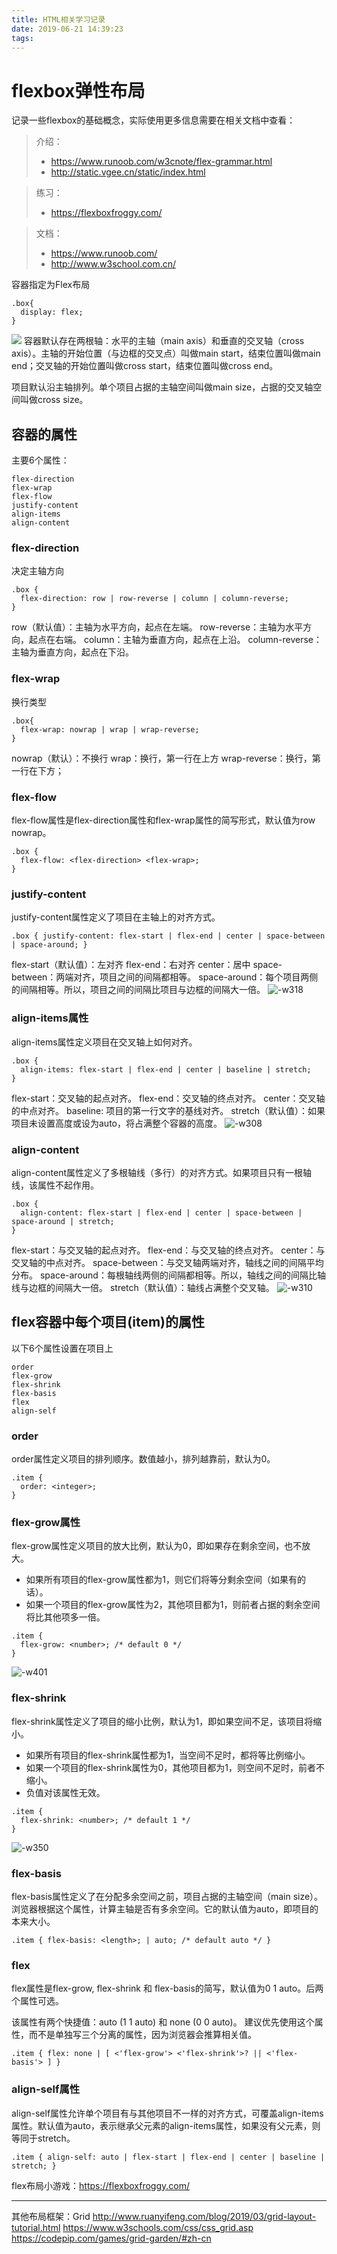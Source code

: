 ```yaml
---
title: HTML相关学习记录
date: 2019-06-21 14:39:23
tags:
---
```


# flexbox弹性布局
记录一些flexbox的基础概念，实际使用更多信息需要在相关文档中查看：
> 介绍：
> * https://www.runoob.com/w3cnote/flex-grammar.html
> * http://static.vgee.cn/static/index.html

> 练习：
> * https://flexboxfroggy.com/

> 文档：
> * https://www.runoob.com/
> * http://www.w3school.com.cn/

容器指定为Flex布局
```
.box{
  display: flex;
}
```
![](media/15611011269156.jpg)
容器默认存在两根轴：水平的主轴（main axis）和垂直的交叉轴（cross axis）。主轴的开始位置（与边框的交叉点）叫做main start，结束位置叫做main end；交叉轴的开始位置叫做cross start，结束位置叫做cross end。

项目默认沿主轴排列。单个项目占据的主轴空间叫做main size，占据的交叉轴空间叫做cross size。
## 容器的属性
主要6个属性：

```
flex-direction
flex-wrap
flex-flow
justify-content
align-items
align-content
```
### flex-direction
决定主轴方向
```
.box {
  flex-direction: row | row-reverse | column | column-reverse;
}
```
row（默认值）：主轴为水平方向，起点在左端。
row-reverse：主轴为水平方向，起点在右端。
column：主轴为垂直方向，起点在上沿。
column-reverse：主轴为垂直方向，起点在下沿。
### flex-wrap
换行类型
```
.box{
  flex-wrap: nowrap | wrap | wrap-reverse;
}
```
nowrap（默认）：不换行
wrap：换行，第一行在上方
wrap-reverse：换行，第一行在下方；
### flex-flow
flex-flow属性是flex-direction属性和flex-wrap属性的简写形式，默认值为row nowrap。

```
.box {
  flex-flow: <flex-direction> <flex-wrap>;
}
```
### justify-content
justify-content属性定义了项目在主轴上的对齐方式。

```
.box { justify-content: flex-start | flex-end | center | space-between | space-around; }
```
flex-start（默认值）：左对齐
flex-end：右对齐
center：居中
space-between：两端对齐，项目之间的间隔都相等。
space-around：每个项目两侧的间隔相等。所以，项目之间的间隔比项目与边框的间隔大一倍。
![-w318](media/15611016884844.jpg)

### align-items属性
align-items属性定义项目在交叉轴上如何对齐。

```
.box {
  align-items: flex-start | flex-end | center | baseline | stretch;
}
```
flex-start：交叉轴的起点对齐。
flex-end：交叉轴的终点对齐。
center：交叉轴的中点对齐。
baseline: 项目的第一行文字的基线对齐。
stretch（默认值）：如果项目未设置高度或设为auto，将占满整个容器的高度。
![-w308](media/15611018511756.jpg)
### align-content
align-content属性定义了多根轴线（多行）的对齐方式。如果项目只有一根轴线，该属性不起作用。

```
.box {
  align-content: flex-start | flex-end | center | space-between | space-around | stretch;
}
```
flex-start：与交叉轴的起点对齐。
flex-end：与交叉轴的终点对齐。
center：与交叉轴的中点对齐。
space-between：与交叉轴两端对齐，轴线之间的间隔平均分布。
space-around：每根轴线两侧的间隔都相等。所以，轴线之间的间隔比轴线与边框的间隔大一倍。
stretch（默认值）：轴线占满整个交叉轴。
![-w310](media/15611020947516.jpg)

## flex容器中每个项目(item)的属性
以下6个属性设置在项目上
```
order
flex-grow
flex-shrink
flex-basis
flex
align-self
```
### order
order属性定义项目的排列顺序。数值越小，排列越靠前，默认为0。
```
.item {
  order: <integer>;
}
```
### flex-grow属性
flex-grow属性定义项目的放大比例，默认为0，即如果存在剩余空间，也不放大。
* 如果所有项目的flex-grow属性都为1，则它们将等分剩余空间（如果有的话）。
* 如果一个项目的flex-grow属性为2，其他项目都为1，则前者占据的剩余空间将比其他项多一倍。

```
.item {
  flex-grow: <number>; /* default 0 */
}
```
![-w401](media/15611038571452.jpg)

### flex-shrink
flex-shrink属性定义了项目的缩小比例，默认为1，即如果空间不足，该项目将缩小。

* 如果所有项目的flex-shrink属性都为1，当空间不足时，都将等比例缩小。
* 如果一个项目的flex-shrink属性为0，其他项目都为1，则空间不足时，前者不缩小。
* 负值对该属性无效。

```
.item {
  flex-shrink: <number>; /* default 1 */
}
```
![-w350](media/15611039388435.jpg)

### flex-basis
flex-basis属性定义了在分配多余空间之前，项目占据的主轴空间（main size）。浏览器根据这个属性，计算主轴是否有多余空间。它的默认值为auto，即项目的本来大小。

```
.item { flex-basis: <length>; | auto; /* default auto */ }
```
### flex
flex属性是flex-grow, flex-shrink 和 flex-basis的简写，默认值为0 1 auto。后两个属性可选。

该属性有两个快捷值：auto (1 1 auto) 和 none (0 0 auto)。
建议优先使用这个属性，而不是单独写三个分离的属性，因为浏览器会推算相关值。

```
.item { flex: none | [ <'flex-grow'> <'flex-shrink'>? || <'flex-basis'> ] }
```
### align-self属性
align-self属性允许单个项目有与其他项目不一样的对齐方式，可覆盖align-items属性。默认值为auto，表示继承父元素的align-items属性，如果没有父元素，则等同于stretch。

```
.item { align-self: auto | flex-start | flex-end | center | baseline | stretch; }
```

flex布局小游戏：https://flexboxfroggy.com/

-------
其他布局框架：Grid
http://www.ruanyifeng.com/blog/2019/03/grid-layout-tutorial.html
https://www.w3schools.com/css/css_grid.asp
https://codepip.com/games/grid-garden/#zh-cn